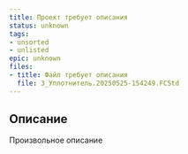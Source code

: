 ```yaml
---
title: Проект требует описания
status: unknown
tags:
- unsorted
- unlisted
epic: unknown
files:
- title: Файл требует описания
  file: 3_Уплотнитель.20250525-154249.FCStd
---
```



## Описание

Произвольное описание